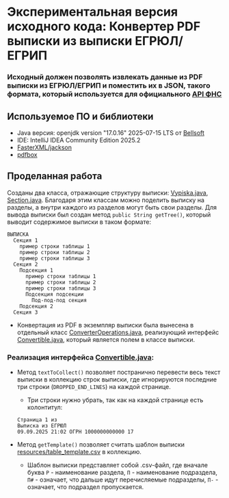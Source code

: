 # Экспериментальная версия исходного кода: Конвертер PDF выписки из выписки ЕГРЮЛ/ЕГРИП

### Исходный должен позволять извлекать данные из PDF выписки из ЕГРЮЛ/ЕГРИП и поместить их в JSON, такого формата, который используется для официального [API ФНС](https://api-fns.ru/api_help#section_dannye)

## Используемое ПО и библиотеки

- Java версия: openjdk version "17.0.16" 2025-07-15 LTS от [Bellsoft](https://github.com/bell-sw/Liberica/releases)
- IDE: IntelliJ IDEA Community Edition 2025.2
- [FasterXML/jackson](https://github.com/FasterXML/jackson)
- [pdfbox](https://github.com/apache/pdfbox)

## Проделанная работа

Созданы два класса, отражающие структуру
выписки: [Vypiska.java](https://github.com/MaxDSC/egryul_converter_pdf/blob/radical/src/main/java/com/maxdsc/Vypiska.java), [Section.java](https://github.com/MaxDSC/egryul_converter_pdf/blob/radical/src/main/java/com/maxdsc/Section.java).
Благодаря этим классам можно поделить выписку на разделы, а внутри каждого из разделов могут быть свои разделы.
Для вывода выписки был создан метод `public String getTree()`, который выводит содержимое выписки в таком формате:

```
ВЫПИСКА
  Секция 1
    пример строки таблицы 1
    пример строки таблицы 2
    пример строки таблицы 3
  Секция 2
    Подсекция 1
      пример строки таблицы 1
      пример строки таблицы 2
      пример строки таблицы 3
      Подсекция подсекции
        Под-под-под секция
    Подсекция 2
  Секция 3
```

- Конвертация из PDF в экземпляр выписки была вынесена в отдельный
  класс [ConverterOperations.java](https://github.com/MaxDSC/egryul_converter_pdf/blob/radical/src/main/java/com/maxdsc/ConverterOperations.java),
  реализующий
  интерфейс [Convertible.java](https://github.com/MaxDSC/egryul_converter_pdf/blob/radical/src/main/java/com/maxdsc/Convertible.java),
  который является полем в классе выписки.

### Реализация интерфейса [Convertible.java](https://github.com/MaxDSC/egryul_converter_pdf/blob/radical/src/main/java/com/maxdsc/Convertible.java):

- Метод `textToCollect()` позволяет постранично перевести весь текст выписки в коллекцию строк выписки, где игнорируются
  последние три строки (`DROPPED_END_LINES`) на каждой странице.
    - Три строки нужно убрать, так как на каждой странице есть колонтитул:
    ```
   Страница 1 из 
   Выписка из ЕГРЮЛ
   09.09.2025 21:02 ОГРН 1000000000000 17
    ```

- Метод `getTemplate()` позволяет считать шаблон
  выписки [resources/table_template.csv](https://github.com/MaxDSC/egryul_converter_pdf/tree/radical/src/main/resources/table_template.csv)
  в коллекцию.
    - Шаблон выписки представляет собой .csv-файл, где вначале буква `Р` - наименование раздела, `П` - наименование
      подраздела, `П#` - означает, что дальше идут перечисляемые подразделы, `П-` - означает, что подраздел
      пропускается.